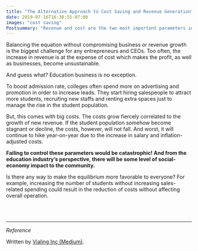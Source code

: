 ```yaml
---
title: "The Alternative Approach to Cost Saving and Revenue Generation"
date: 2019-07-16T16:38:55-07:00
images: "cost saving"
Postsummary: "Revenue and cost are the two most important parameters in any business. Increasing revenue and/or lowering costs give the very reason for businesses to exist which is profit."
---
```

Balancing the equation without compromising business or revenue growth is the biggest challenge for any entrepreneurs and CEOs. Too often, the increase in revenue is at the expense of cost which makes the profit, as well as businesses, become unsustainable.

And guess what? Education business is no exception.

To boost admission rate, colleges often spend more on advertising and promotion in order to increase leads. They start hiring salespeople to attract more students, recruiting new staffs and renting extra spaces just to manage the rise in the student population.


But, this comes with big costs. The costs grow fiercely correlated to the growth of new revenue. If the student population somehow become stagnant or decline, the costs, however, will not fall. And worst, it will continue to hike year-on-year due to the increase in salary and inflation-adjusted costs.

**Failing to control these parameters would be catastrophic! And from the education industry’s perspective, there will be some level of social-economy impact to the community.**


Is there any way to make the equilibrium more favorable to everyone? For example, increasing the number of students without increasing sales-related spending could result in the reduction of costs without affecting overall operation.

<br/><br/>

***

*Reference*


Written by [Vialing Inc (Medium)][1].

[1]: https://medium.com/datadriveninvestor/the-alternative-approach-to-cost-saving-and-revenue-generation-5169e50be1f
